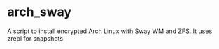 # arch_sway

A script to install encrypted Arch Linux with Sway WM and ZFS. It uses zrepl for snapshots